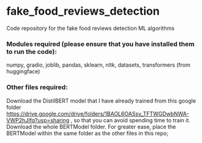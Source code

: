 # fake_food_reviews_detection
Code repository for the fake food reviews detection ML algorithms

### Modules required (please ensure that you have installed them to run the code):
numpy, gradio, joblib, pandas, sklearn, nltk, datasets, transformers (from huggingface)

### Other files required:
Download the DistilBERT model that I have already trained from this google folder https://drive.google.com/drive/folders/1BAOL6OASsy_TFTWGDwbNWA-VWP2hJIfq?usp=sharing , so that you can avoid spending time to train it. Download the whole BERTModel folder. For greater ease, place the BERTModel within the same folder as the other files in this repo;
